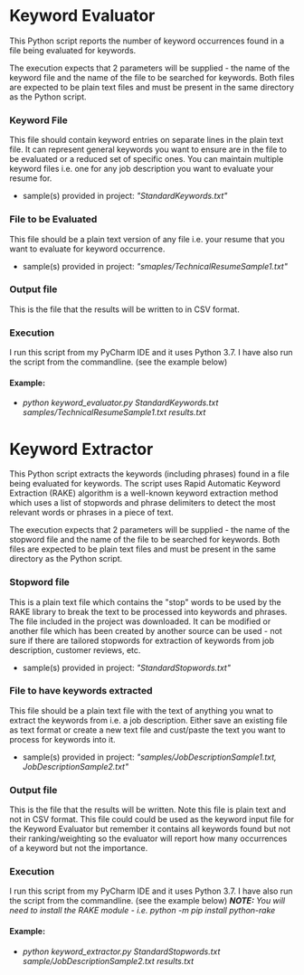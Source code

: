 # Keyword Evaluator

This Python script reports the number of keyword occurrences found in a file being evaluated for keywords.

The execution expects that 2 parameters will be supplied - the name of the keyword file and 
the name of the file to be searched for keywords. Both files are expected to be plain text files and 
must be present in the same directory as the Python script.

### Keyword File
This file should contain keyword entries on separate lines in the plain text file. It can represent general 
keywords you want to ensure are in the file to be evaluated or a reduced set of specific ones. You can 
maintain multiple keyword files i.e. one for any job description you want to evaluate your resume for.
* sample(s) provided in project: _"StandardKeywords.txt"_

### File to be Evaluated 
This file should be a plain text version of any file i.e. your resume that you want to evaluate for keyword
occurrence.
* sample(s) provided in project: _"smaples/TechnicalResumeSample1.txt"_

### Output file
This is the file that the results will be written to in CSV format.

### Execution
I run this script from my PyCharm IDE and it uses Python 3.7. I have also run the script from the commandline.
(see the example below)

#### Example:
* _python keyword_evaluator.py StandardKeywords.txt samples/TechnicalResumeSample1.txt results.txt_

# Keyword Extractor

This Python script extracts the keywords (including phrases) found in a file being evaluated for keywords. The script
uses Rapid Automatic Keyword Extraction (RAKE) algorithm is a well-known keyword extraction method which 
uses a list of stopwords and phrase delimiters to detect the most relevant words or phrases in a piece of text.

The execution expects that 2 parameters will be supplied - the name of the stopword file and 
the name of the file to be searched for keywords. Both files are expected to be plain text files and 
must be present in the same directory as the Python script.

### Stopword file
This is a plain text file which contains the "stop" words to be used by the RAKE library to break the text to be 
processed into keywords and phrases. The file included in the project was downloaded. It can be modified or another 
file which has been created by another source can be used - not sure if there are tailored stopwords for extraction 
of keywords from job description, customer reviews, etc. 
* sample(s) provided in project: _"StandardStopwords.txt"_ 
 
### File to have keywords extracted
This file should be a plain text file with the text of anything you wnat to extract the keywords from i.e. a job
description. Either save an existing file as text format or create a new text file and cust/paste the text you want 
to process for keywords into it.
* sample(s) provided in project: _"samples/JobDescriptionSample1.txt, JobDescriptionSample2.txt"_

### Output file
This is the file that the results will be written. Note this file is plain text and not in CSV format. This file could
could be used as the keyword input file for the Keyword Evaluator but remember it contains all keywords found but not
their ranking/weighting so the evaluator will report how many occurrences of a keyword but not the importance. 

### Execution
I run this script from my PyCharm IDE and it uses Python 3.7. I have also run the script from the commandline.
(see the example below)
_**NOTE:** You will need to install the RAKE module - i.e. python -m pip install python-rake_

#### Example:
* _python keyword_extractor.py StandardStopwords.txt sample/JobDescriptionSample2.txt results.txt_

